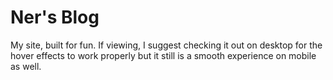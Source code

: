 # Ner's Blog

My site, built for fun. If viewing, I suggest checking it out on desktop for the hover effects to work properly but it still is a smooth experience on mobile as well. 
